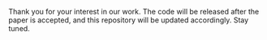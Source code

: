 Thank you for your interest in our work. The code will be released after the paper is accepted, and this repository will be updated accordingly. Stay tuned.

